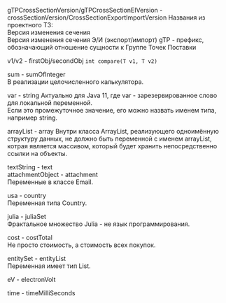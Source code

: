 gTPCrossSectionVersion/gTPCrossSectionEIVersion - сrossSectionVersion/CrossSectionExportImportVersion
Названия из проектного ТЗ:  
Версия изменения сечения  
Версия изменения сечения Э/И  (экспорт/импорт)
gTP - префикс, обозначающий отношение сущности к Группе Точек Поставки

v1/v2 - firstObj/secondObj
`int compare(T v1, T v2)`

sum - sumOfInteger  
В реализации целочисленного калькулятора.

var - string
Актуально для Java 11, где var - зарезервированное слово для локальной переменной.  
Если это промежуточное значение, его можно назвать именем типа, например string.

arrayList - array
Внутри класса ArrayList, реализующего одноимённую структуру данных, не должно быть переменной c именем arrayList, котрая является массивом, который будет хранить непосредственно ссылки на объекты.

textString - text  
attachmentObject - attachment  
Переменные в классе Email.

usa - country  
Переменная типа Country.

julia - juliaSet  
Фрактальное множество Julia - не язык программирования.

cost - costTotal  
Не просто стоимость, а стоимость всех покупок.

entitySet - entityList  
Переменная имеет тип List.

eV - electronVolt

time - timeMilliSeconds